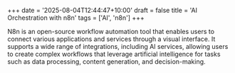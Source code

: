 +++
date = '2025-08-04T12:44:47+10:00'
draft = false
title = 'AI Orchestration with n8n'
tags = ['AI', 'n8n']
+++

N8n is an open-source workflow automation tool that enables users to connect various applications and services through a visual interface. It supports a wide range of integrations, including AI services, allowing users to create complex workflows that leverage artificial intelligence for tasks such as data processing, content generation, and decision-making.
